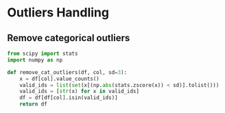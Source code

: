 # Outliers Handling

## Remove categorical outliers

```py
from scipy import stats
import numpy as np

def remove_cat_outliers(df, col, sd=3):
    x = df[col].value_counts()
    valid_ids = list(set(x[(np.abs(stats.zscore(x)) < sd)].tolist()))
    valid_ids = [str(x) for x in valid_ids]
    df = df[df[col].isin(valid_ids)]
    return df
```